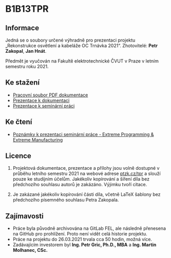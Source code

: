 # B1B13TPR
## Informace

Jedná se o soubory určené výhradně pro prezentaci projektu „Rekonstrukce osvětlení a kabeláže OC Trnávka 2021“.
Zhotovitelé: **Petr Zakopal**, **Jan Hnát**.

Předmět je vyučován na Fakultě elektrotechnické ČVUT v Praze v letním semestru roku 2021.

## Ke stažení
+ [Pracovní soubor PDF dokumentace](/source/tpr.pdf)
+ [Prezentace k dokumentaci](/source/files/prezentace.pptx)
+ [Prezentace k seminární práci](/source/files/prezentace_sem.pptx)

## Ke čtení
+ [Poznámky k prezentaci seminární práce - Extreme Programming & Extreme Manufacturing](/source/files/xp_xm.md)

## Licence

1. Projektová dokumentace, prezentace a přílohy jsou volně dostupné v průběhu  letního semestru 2021 na webové adrese [ptzk.cz/tpr](https://ptzk.cz/tpr) a slouží pouze ke studijním účelům. Jakékoliv kopírování a šíření díla bez předchozího souhlasu autorů je zakázáno. Výjimku tvoří citace.

2. Je zakázané jakékoliv kopírování části díla, včetně LaTeX šablony bez předchozího písemného souhlasu Petra Zakopala.

## Zajímavosti
+ Práce byla původně archivována na GitLab FEL, ale následně přenesena na GitHub pro prohlížení. Proto není vidět celá historie projektu.
+ Práce na projektu do 26.03.2021 trvala cca 50 hodin, možná více.
+ Zadávajícím investorem byl **Ing. Petr Gric, Ph.D., MBA** a **Ing. Martin Molhanec, CSc.**
